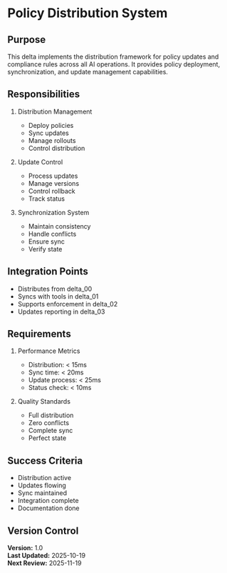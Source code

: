 # Policy Distribution System

## Purpose

This delta implements the distribution framework for policy updates and compliance rules across all AI operations. It provides policy deployment, synchronization, and update management capabilities.

## Responsibilities

1. Distribution Management
   - Deploy policies
   - Sync updates
   - Manage rollouts
   - Control distribution

2. Update Control
   - Process updates
   - Manage versions
   - Control rollback
   - Track status

3. Synchronization System
   - Maintain consistency
   - Handle conflicts
   - Ensure sync
   - Verify state

## Integration Points

- Distributes from delta_00
- Syncs with tools in delta_01
- Supports enforcement in delta_02
- Updates reporting in delta_03

## Requirements

1. Performance Metrics
   - Distribution: < 15ms
   - Sync time: < 20ms
   - Update process: < 25ms
   - Status check: < 10ms

2. Quality Standards
   - Full distribution
   - Zero conflicts
   - Complete sync
   - Perfect state

## Success Criteria

- Distribution active
- Updates flowing
- Sync maintained
- Integration complete
- Documentation done

## Version Control

**Version:** 1.0  
**Last Updated:** 2025-10-19  
**Next Review:** 2025-11-19